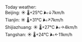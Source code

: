Today weather:  
Beijing: ☀️   🌡️+25°C 🌬️↓7km/h  
Tianjin: ☀️   🌡️+31°C 🌬️↗7km/h  
Shijiazhuang: ☀️   🌡️+27°C 🌬️→4km/h  
Tangshan: ☀️   🌡️+24°C 🌬️←11km/h  
